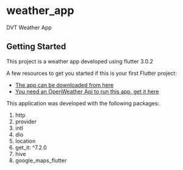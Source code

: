 # weather_app

DVT Weather App

## Getting Started

This project is a weather app developed using flutter 3.0.2

A few resources to get you started if this is your first Flutter project:

- [The app can be downloaded from here](https://drive.google.com/file/d/1Xl6YQRw2IWWyY0EoP7Gznq3Ay4hVzZAd/view?usp=sharing)
- [You need an OpenWeather Api to run this app, get it here ](https://openweathermap.org/api)

This application was developed with the following packages:
1. http
2. provider
3. intl
4. dio
5. location
6. get_it: ^7.2.0
7. hive
8. google_maps_flutter




